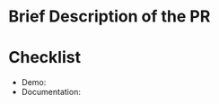 <!-- First of all, thank you for your contribution!

All PRs should be submitted to master branch -->

<!-- Please follow the template below:
* If you are going to fix a bug of Weex, check whether it already exists in [Github Issue](https://github.com/alibaba/weex/issues). If it exists, make sure to write down the link to the corresponding Github issue in the PR you are going to create.
* If you are going to add a feature for weex, reference the following recommend procedure:
    1. Writing a email to [mailing list](https://github.com/alibaba/weex/blob/master/CONTRIBUTING.md#mailing-list) to talk about what you'd like to do.
    1. Write the corresponding [Documentation](https://github.com/alibaba/weex/blob/master/CONTRIBUTING.md#contribute-documentation)
    1. Write the corresponding Changelogs at the end of changelog.md -->


# Brief Description of the PR

# Checklist
* Demo:
* Documentation:

<!-- # Additional content -->
